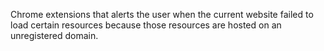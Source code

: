 Chrome extensions that alerts the user when the current website failed to load certain resources because those resources are hosted on an unregistered domain.